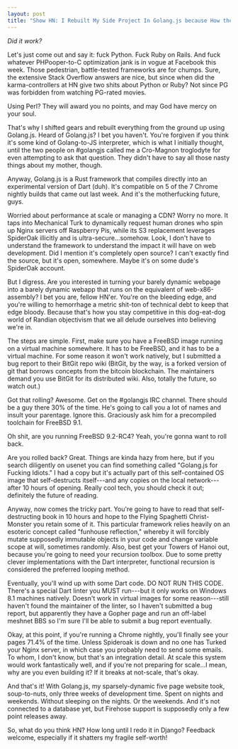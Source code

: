 ```yaml
---
layout: post
title: "Show HN: I Rebuilt My Side Project In Golang.js because How the Hell Else Will It Get to the Front Page?"
---
```


*Did it work?*

Let's just come out and say it: fuck Python. Fuck Ruby on Rails. And fuck whatever PHPooper-to-C optimization jank is in vogue at Facebook this week. Those pedestrian, battle-tested frameworks are for chumps. Sure, the extensive Stack Overflow answers are nice, but since when did the karma-controllers at HN give two shits about Python or Ruby? Not since PG was forbidden from watching PG-rated movies.

Using Perl? They will award you no points, and may God have mercy on your soul.

That's why I shifted gears and rebuilt everything from the ground up using Golang.js. Heard of Golang.js? I bet you haven't. You're forgiven if you think it's some kind of Golang-to-JS interpreter, which is what I initially thought, until the two people on #golangjs called me a Cro-Magnon troglodyte for even attempting to ask that question. They didn't have to say all those nasty things about my mother, though.

Anyway, Golang.js is a Rust framework that compiles directly into an experimental version of Dart (duh). It's compatible on 5 of the 7 Chrome nightly builds that came out last week. And it's the motherfucking future, guys.

Worried about performance at scale or managing a CDN? Worry no more. It taps into Mechanical Turk to dynamically request human drones who spin up Nginx servers off Raspberry Pis, while its S3 replacement leverages SpiderOak illicitly and is ultra-secure...somehow. Look, I don't have to understand the framework to understand the impact it will have on web development. Did I mention it's completely open source? I can't exactly find the source, but it's open, somewhere. Maybe it's on some dude's SpiderOak account.

But I digress. Are you interested in turning your barely dynamic webpage into a barely dynamic webapp that runs on the equivalent of web-x86-assembly? I bet you are, fellow HN'er. You're on the bleeding edge, and you're willing to hemorrhage a metric shit-ton of technical debt to keep that edge bloody. Because that's how you stay competitive in this dog-eat-dog world of Randian objectivism that we all delude ourselves into believing we're in.

The steps are simple. First, make sure you have a FreeBSD image running on a virtual machine somewhere. It has to be FreeBSD, and it has to be a virtual machine. For some reason it won't work natively, but I submitted a bug report to their BitGit repo wiki (BitGit, by the way, is a forked version of git that borrows concepts from the bitcoin blockchain. The maintainers demand you use BitGit for its distributed wiki. Also, totally the future, so watch out.) 

Got that rolling? Awesome. Get on the #golangjs IRC channel. There should be a guy there 30% of the time. He's going to call you a lot of names and insult your parentage. Ignore this. Graciously ask him for a precompiled toolchain for FreeBSD 9.1.

Oh shit, are you running FreeBSD 9.2-RC4? Yeah, you're gonna want to roll back.

Are you rolled back? Great. Things are kinda hazy from here, but if you search diligently on usenet you can find something called "Golang.js for Fucking Idiots." I had a copy but it's actually part of this self-contained OS image that self-destructs itself---and any copies on the local network---after 10 hours of opening. Really cool tech, you should check it out; definitely the future of reading.

Anyway, now comes the tricky part. You're going to have to read that self-destructing book in 10 hours and hope to the Flying Spaghetti Christ-Monster you retain some of it. This particular framework relies heavily on an esoteric concept called "funhouse reflection," whereby it will forcibly mutate supposedly immutable objects in your code and change variable scope at will, sometimes randomly. Also, best get your Towers of Hanoi out, because you're going to need your recursion toolbox. Due to some pretty clever implementations with the Dart interpreter, functional recursion is considered the preferred looping method.

Eventually, you'll wind up with some Dart code. DO NOT RUN THIS CODE. There's a special Dart linter you MUST run---but it only works on Windows 8.1 machines natively. Doesn't work in virtual images for some reason---still haven't found the maintainer of the linter, so I haven't submitted a bug report, but apparently they have a Gopher page and run an off-label meshnet BBS so I'm sure I'll be able to submit a bug report eventually.

Okay, at this point, if you're running a Chrome nightly, you'll finally see your pages 71.4% of the time. Unless Spideroak is down and no one has Turked your Nginx server, in which case you probably need to send some emails. To whom, I don't know, but that's an integration detail. At scale this system would work fantastically well, and if you're not preparing for scale...I mean, why are you even building it? If it breaks at not-scale, that's okay.

And that's it! With Golang.js, my sparsely-dynamic five page website took, soup-to-nuts, only three weeks of development time. Spent on nights and weekends. Without sleeping on the nights. Or the weekends. And it's not connected to a database yet, but Firehose support is supposedly only a few point releases away.

So, what do you think HN? How long until I redo it in Django? Feedback welcome, especially if it shatters my fragile self-worth!
